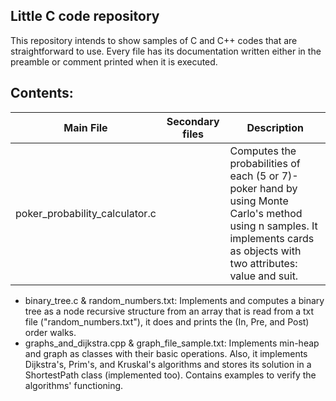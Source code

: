 ## Little C code repository
This repository intends to show samples of C and C++ codes that are straightforward to use. Every file has its documentation written either in 
the preamble or comment printed when it is executed.

## Contents:
| Main File | Secondary files | Description |
|:--------:|:--------:|----------|
|poker_probability_calculator.c| | Computes the probabilities of each (5 or 7)-poker hand by using Monte Carlo's method using n samples. It implements cards as objects with two attributes: value and suit.|
- binary_tree.c & random_numbers.txt: Implements and computes a binary tree as a node recursive structure from an array that is read from a txt file ("random_numbers.txt"), it does and prints the
(In, Pre, and Post) order walks.
- graphs_and_dijkstra.cpp & graph_file_sample.txt: Implements min-heap and graph as classes with their basic operations. Also, it implements Dijkstra's, Prim's, and Kruskal's algorithms and stores its solution in a ShortestPath class (implemented too). Contains examples to verify the algorithms' functioning.
